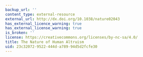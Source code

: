 ```yaml
---
backup_url: ''
content_type: external-resource
external_url: http://dx.doi.org/10.1038/nature02043
has_external_licence_warning: true
has_external_license_warning: true
is_broken: ''
license: https://creativecommons.org/licenses/by-nc-sa/4.0/
title: The Nature of Human Altruism
uid: 23c32072-9522-444d-a789-94d5d2fcfe30
---
```

